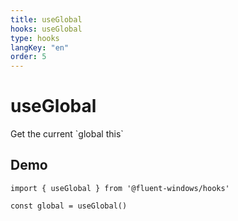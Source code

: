 ```yaml
---
title: useGlobal
hooks: useGlobal
type: hooks
langKey: "en"
order: 5
---
```


# useGlobal

<p class="description">Get the current `global this`</p>

## Demo

```tsx
import { useGlobal } from '@fluent-windows/hooks'

const global = useGlobal()
```
